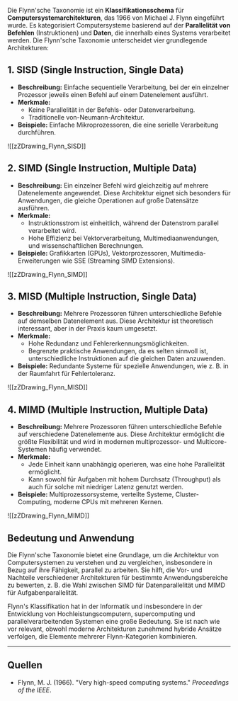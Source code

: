 

Die Flynn'sche Taxonomie ist ein **Klassifikationsschema** für **Computersystemarchitekturen**, das 1966 von Michael J. Flynn eingeführt wurde. Es kategorisiert Computersysteme basierend auf der **Parallelität von Befehlen** (Instruktionen) und **Daten**, die innerhalb eines Systems verarbeitet werden. Die Flynn'sche Taxonomie unterscheidet vier grundlegende Architekturen:

## 1. SISD (Single Instruction, Single Data)

- **Beschreibung:** Einfache sequentielle Verarbeitung, bei der ein einzelner Prozessor jeweils einen Befehl auf einem Datenelement ausführt.
- **Merkmale:**
  - Keine Parallelität in der Befehls- oder Datenverarbeitung.
  - Traditionelle von-Neumann-Architektur.
- **Beispiele:** Einfache Mikroprozessoren, die eine serielle Verarbeitung durchführen.

![[zZDrawing_Flynn_SISD]]

## 2. SIMD (Single Instruction, Multiple Data)

- **Beschreibung:** Ein einzelner Befehl wird gleichzeitig auf mehrere Datenelemente angewendet. Diese Architektur eignet sich besonders für Anwendungen, die gleiche Operationen auf große Datensätze ausführen.
- **Merkmale:**
  - Instruktionsstrom ist einheitlich, während der Datenstrom parallel verarbeitet wird.
  - Hohe Effizienz bei Vektorverarbeitung, Multimediaanwendungen, und wissenschaftlichen Berechnungen.
- **Beispiele:** Grafikkarten (GPUs), Vektorprozessoren, Multimedia-Erweiterungen wie SSE (Streaming SIMD Extensions).

![[zZDrawing_Flynn_SIMD]]

## 3. MISD (Multiple Instruction, Single Data)

- **Beschreibung:** Mehrere Prozessoren führen unterschiedliche Befehle auf demselben Datenelement aus. Diese Architektur ist theoretisch interessant, aber in der Praxis kaum umgesetzt.
- **Merkmale:**
  - Hohe Redundanz und Fehlererkennungsmöglichkeiten.
  - Begrenzte praktische Anwendungen, da es selten sinnvoll ist, unterschiedliche Instruktionen auf die gleichen Daten anzuwenden.
- **Beispiele:** Redundante Systeme für spezielle Anwendungen, wie z. B. in der Raumfahrt für Fehlertoleranz.

![[zZDrawing_Flynn_MISD]]
## 4. MIMD (Multiple Instruction, Multiple Data)

- **Beschreibung:** Mehrere Prozessoren führen unterschiedliche Befehle auf verschiedene Datenelemente aus. Diese Architektur ermöglicht die größte Flexibilität und wird in modernen multiprozessor- und Multicore-Systemen häufig verwendet.
- **Merkmale:**
  - Jede Einheit kann unabhängig operieren, was eine hohe Parallelität ermöglicht.
  - Kann sowohl für Aufgaben mit hohem Durchsatz (Throughput) als auch für solche mit niedriger Latenz genutzt werden.
- **Beispiele:** Multiprozessorsysteme, verteilte Systeme, Cluster-Computing, moderne CPUs mit mehreren Kernen.

![[zZDrawing_Flynn_MIMD]]

## Bedeutung und Anwendung

Die Flynn'sche Taxonomie bietet eine Grundlage, um die Architektur von Computersystemen zu verstehen und zu vergleichen, insbesondere in Bezug auf ihre Fähigkeit, parallel zu arbeiten. Sie hilft, die Vor- und Nachteile verschiedener Architekturen für bestimmte Anwendungsbereiche zu bewerten, z. B. die Wahl zwischen SIMD für Datenparallelität und MIMD für Aufgabenparallelität.

Flynn's Klassifikation hat in der Informatik und insbesondere in der Entwicklung von Hochleistungscomputern, supercomputing und parallelverarbeitenden Systemen eine große Bedeutung. Sie ist nach wie vor relevant, obwohl moderne Architekturen zunehmend hybride Ansätze verfolgen, die Elemente mehrerer Flynn-Kategorien kombinieren.







---

## Quellen

- Flynn, M. J. (1966). "Very high-speed computing systems." *Proceedings of the IEEE*.
